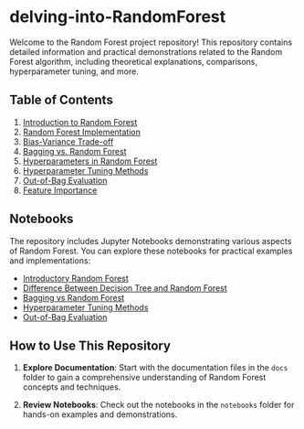 # delving-into-RandomForest

Welcome to the Random Forest project repository! This repository contains detailed information and practical demonstrations related to the Random Forest algorithm, including theoretical explanations, comparisons, hyperparameter tuning, and more.

## Table of Contents

1. [Introduction to Random Forest](docs/RandomForestIntroduction.md)
2. [Random Forest Implementation](docs/Basic-RandomForest.md)
3. [Bias-Variance Trade-off](docs/BiasVarianceTradeoff.md)
4. [Bagging vs. Random Forest](docs/BaggingVsRandomForest.md)
5. [Hyperparameters in Random Forest](docs/HyperparametersInRandomForest.md)
6. [Hyperparameter Tuning Methods](docs/HyperparameterTuning.md)
7. [Out-of-Bag Evaluation](docs/OOBEvaluation.md)
8. [Feature Importance](docs/FeatureImportance.md)

## Notebooks

The repository includes Jupyter Notebooks demonstrating various aspects of Random Forest. You can explore these notebooks for practical examples and implementations:

- [Introductory Random Forest](notebooks/Basic-RandomForest.ipynb)
- [Difference Between Decision Tree and Random Forest](notebooks/Difference-DecisionTree-RandomForest.ipynb)
- [Bagging vs Random Forest](notebooks/Bagging-vs-RandomForest.ipynb)
- [Hyperparameter Tuning Methods](notebooks/HypermeterTuningMethods.ipynb)
- [Out-of-Bag Evaluation](notebooks/OOB-Evaluation.ipynb)

## How to Use This Repository

1. **Explore Documentation**: Start with the documentation files in the `docs` folder to gain a comprehensive understanding of Random Forest concepts and techniques.

2. **Review Notebooks**: Check out the notebooks in the `notebooks` folder for hands-on examples and demonstrations.
